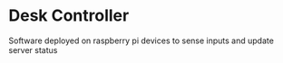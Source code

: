 # Desk Controller
Software deployed on raspberry pi devices to sense inputs and update server status
